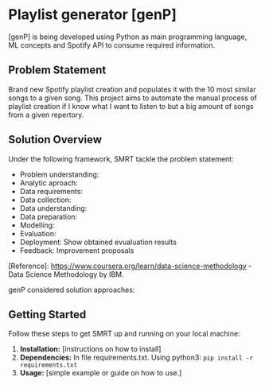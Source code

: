 # Playlist generator [genP]
[genP] is being developed using Python as main programming language,  ML concepts and Spotify API to consume required information.
## Problem Statement
Brand new Spotify playlist creation and populates it with the 10 most similar songs to a given song.
This project aims to automate the manual process of playlist creation if I know what I want to listen to but a big amount of songs from a given repertory. 
## Solution Overview

Under the following framework, SMRT tackle the problem statement:

- Problem understanding: 
- Analytic aproach:
- Data requirements: 
- Data collection: 
- Data understanding: 
- Data preparation: 
- Modelling: 
- Evaluation: 
- Deployment: Show obtained evualuation results 
- Feedback: Improvement proposals

[Reference]: https://www.coursera.org/learn/data-science-methodology - Data Science Methodology by IBM.

genP considered solution approaches:
## Getting Started

Follow these steps to get SMRT up and running on your local machine:

1. **Installation:** [instructions on how to install]
2. **Dependencies:** In file requirements.txt. Using python3: ```pip install -r requirements.txt ```
3. **Usage:** [simple example or guide on how to use.]

